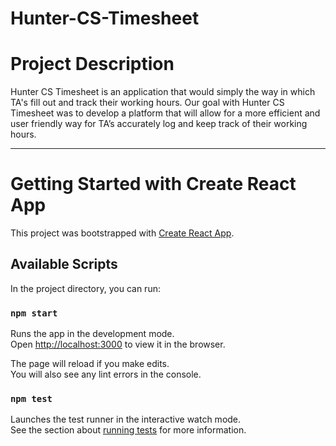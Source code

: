 # Hunter-CS-Timesheet

# **Project Description**
Hunter CS Timesheet is an application that would simply the way in which TA's fill out and track their working hours. Our goal with Hunter CS Timesheet was to develop a platform that will allow for a more efficient and user friendly way for TA’s accurately log and keep track of their working hours. 

---
# Getting Started with Create React App

This project was bootstrapped with [Create React App](https://github.com/facebook/create-react-app).

## Available Scripts

In the project directory, you can run:

### `npm start`

Runs the app in the development mode.\
Open [http://localhost:3000](http://localhost:3000) to view it in the browser.

The page will reload if you make edits.\
You will also see any lint errors in the console.

### `npm test`

Launches the test runner in the interactive watch mode.\
See the section about [running tests](https://facebook.github.io/create-react-app/docs/running-tests) for more information.
